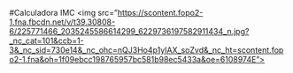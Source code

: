 #Calculadora IMC
<img src=”https://scontent.fopo2-1.fna.fbcdn.net/v/t39.30808-6/225771466_2035245586614299_6229736197582911434_n.jpg?_nc_cat=101&ccb=1-3&_nc_sid=730e14&_nc_ohc=nQJ3Ho4p1yIAX_soZvd&_nc_ht=scontent.fopo2-1.fna&oh=1f09ebcc198765957bc581b98ec5433a&oe=6108974E”>
